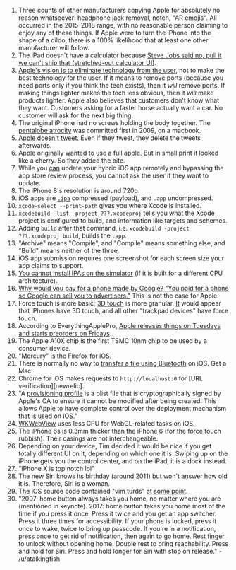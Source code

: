 1. Three counts of other manufacturers copying Apple for absolutely no reason whatsoever: headphone jack removal, notch, "AR emojis". All occurred in the 2015-2018 range, with no reasonable person claiming to enjoy any of these things. If Apple were to turn the iPhone into the shape of a dildo, there is a 100% likelihood that at least one other manufacturer will follow.
1. The iPad doesn't have a calculator because [Steve Jobs said no, pull it we can't ship that (stretched-out calculator UI)](https://www.reddit.com/r/apple/comments/4dlqgv/why_does_ipad_not_have_a_native_calculator/d1s5rr9/).
1. [Apple's vision is to eliminate technology from the user](https://www.youtube.com/watch?v=zO0b-l-u7Yk), not to make the best technology for the user. If it means to remove ports (because you need ports only if you think the tech exists), then it *will* remove ports. If making things lighter makes the tech less obvious, then it *will* make products lighter. Apple also believes that customers don't know what they want. Customers asking for a faster horse actually want a car. No customer will ask for the next big thing.
1. The original iPhone had no screws holding the body together. The [pentalobe atrocity](https://en.wikipedia.org/wiki/Pentalobe_security_screw) was committed first in 2009, on a macbook.
1. [Apple doesn't tweet.](https://www.theverge.com/2016/9/3/12781498/apple-twitter-account-paid-tweets) Even if they tweet, they delete the tweets afterwards.
1. Apple originally wanted to use a full apple. But in small print it looked like a cherry. So they added the bite.
1. While you [can](https://github.com/nordnet/cordova-hot-code-push/wiki/App-Store-FAQ) update your hybrid iOS app remotely and bypassing the app store review process, you cannot ask the user if they want to update.
1. The iPhone 8's resolution is around 720p.
1. iOS apps are [`.ipa`](http://en.wikipedia.org/wiki/.ipa) compressed (payload), and `.app` uncompressed.
1. `xcode-select --print-path` gives you where Xcode is installed.
1. `xcodebuild -list -project ???.xcodeproj` tells you what the Xcode project is configured to build, and information like targets and schemes.
1. Adding `build` after that command, i.e. `xcodebuild -project ???.xcodeproj build`, builds the `.app`.
1. "Archive" means "Compile", and "Compile" means something else, and "Build" means neither of the three.
1. iOS app submission requires one screenshot for each screen size your app claims to support.
1. [You cannot install IPAs on the simulator](https://stackoverflow.com/a/517541/1558430) (if it is built for a different CPU architecture).
1. [Why would you pay for a phone made by Google? "You paid for a phone so Google can sell you to advertisers."](https://www.forbes.com/sites/ianmorris/2017/02/10/how-google-blew-it-with-the-pixel-and-pixel-xl/#3a1ca730f3f6) This is not the case for Apple.
1. Force touch is more basic; [3D touch](https://www.wired.com/2015/09/what-is-the-difference-between-apple-iphone-3d-touch-and-force-touch/) is more granular. [It](https://en.wikipedia.org/wiki/Force_Touch#3D_Touch) would appear that iPhones have 3D touch, and all other "trackpad devices" have force touch.
1. According to EverythingApplePro, [Apple releases things on Tuesdays and starts preorders on Fridays](https://www.youtube.com/watch?v=norgCJzrNb4).
1. The Apple A10X chip is the first TSMC 10nm chip to be used by a consumer device.
1. "Mercury" is the Firefox for iOS.
1. There is normally no way to [transfer a file using Bluetooth](http://stackoverflow.com/questions/18884705/transfer-data-between-ios-and-android-via-bluetooth) on iOS. Get a Mac.
1. Chrome for iOS makes requests to `http://localhost:0` for [URL verification][newrelic].
1. "A [provisioning profile](https://pewpewthespells.com/blog/migrating_code_signing.html#introduction-to-code-signing) is a plist file that is cryptographically signed by Apple's CA to ensure it cannot be modified after being created. This allows Apple to have complete control over the deployment mechanism that is used on iOS."
1. [WKWebView](http://blog.initlabs.com/post/100113463211/wkwebview-vs-uiwebview) uses less CPU for WebGL-related tasks on iOS.
1. The iPhone 6s is 0.3mm thicker than the iPhone 6 (for the force touch rubbish). Their casings are not interchangeable.
1. Depending on your device, Tim decided it would be nice if you get totally different UI on it, depending on which one it is. Swiping up on the iPhone gets you the control center, and on the iPad, it is a dock instead.
1. "iPhone X is top notch lol"
1. The new Siri knows its birthday (around 2011) but won't answer how old it is. Therefore, Siri is a woman.
1. The iOS source code contained "vim turds" [at some point](https://github.com/apple/darwin-xnu/commit/0a798f6738bc1db01281fc08ae024145e84df927#diff-a084b794bc0759e7a6b77810e01874f2L6).
1. "2007: home button always takes you home, no matter where you are (mentioned in keynote). 2017: home button takes you home most of the time if you press it once. Press it twice and you get an app switcher. Press it three times for accessibility. If your phone is locked, press it once to wake, twice to bring up passcode. If you're in a notification, press once to get rid of notification, then again to go home. Rest finger to unlock without opening home. Double rest to bring reachability. Press and hold for Siri. Press and hold longer for Siri with stop on release." - /u/atalkingfish
